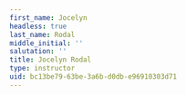 ```yaml
---
first_name: Jocelyn
headless: true
last_name: Rodal
middle_initial: ''
salutation: ''
title: Jocelyn Rodal
type: instructor
uid: bc13be79-63be-3a6b-d0db-e96910303d71
---
```

